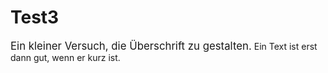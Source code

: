 Test3
=====
<html>
<head>
<big>Ein kleiner Versuch, die Überschrift zu gestalten.</big>
<head>

<body>
Ein Text ist erst dann gut, wenn er kurz ist.
<body>